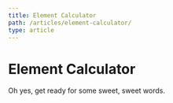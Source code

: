 ```yaml
---
title: Element Calculator
path: /articles/element-calculator/
type: article
---
```

# Element Calculator

Oh yes, get ready for some sweet, sweet words.
